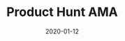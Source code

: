 ---
title: Product Hunt AMA
date: 2020-01-12
meta: Internet, 2020
link: https://www.producthunt.com/makers/1-makers/discussion/5306-i-m-matthew-product-designer-at-invision-ama
---